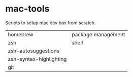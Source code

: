 # mac-tools
Scripts to setup mac dev box from scratch.

|||
|--|--|
|homebrew|package management|
|zsh | shell|
|zsh-autosuggestions ||
|zsh-syntax-highlighting||
|git| |

